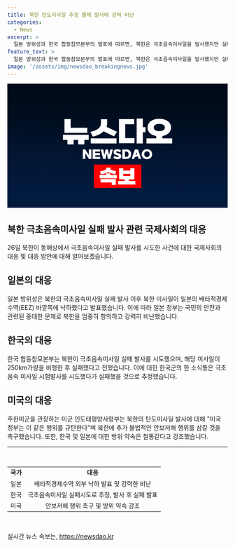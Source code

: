 ```yaml
---
title: 북한 탄도미사일 추정 물체 발사에 강력 비난
categories:
  - News
excerpt: >
  일본 방위성과 한국 합동참모본부의 발표에 따르면, 북한은 극초음속미사일을 발사했지만 실패한 것으로 보인다. 발사는 일본의 배타적 경제수역 바깥쪽으로 이뤄졌고, 해상보안청은 선박에 주의를 요청했다. 북한의 미사일은 250km를 비행했으며, 미국 정부는 이를 규탄하고 추가 안보저해 행위를 삼갈 것을 촉구했다. 한국과 일본에 대한 방위 약속은 강조되었다.
feature_text: >
  일본 방위성과 한국 합동참모본부의 발표에 따르면, 북한은 극초음속미사일을 발사했지만 실패한 것으로 보인다. 발사는 일본의 배타적 경제수역 바깥쪽으로 이뤄졌고, 해상보안청은 선박에 주의를 요청했다. 북한의 미사일은 250km를 비행했으며, 미국 정부는 이를 규탄하고 추가 안보저해 행위를 삼갈 것을 촉구했다. 한국과 일본에 대한 방위 약속은 강조되었다.
image: '/assets/img/newsdao_breakingnews.jpg'
---
```


<p><img src="/assets/img/newsdao_breakingnews.jpg" alt="koreaapp 속보" /></p>

<h2 data-ke-size="size26">북한 극초음속미사일 실패 발사 관련 국제사회의 대응</h2>

<p data-ke-size="size16">26일 북한이 동해상에서 극초음속미사일 실패 발사를 시도한 사건에 대한 국제사회의 대응 및 대응 방안에 대해 알아보겠습니다.</p>

<h2>일본의 대응</h2>

<p data-ke-size="size16">일본 방위성은 북한의 극초음속미사일 실패 발사 이후 북한 미사일이 일본의 배타적경제수역(EEZ) 바깥쪽에 낙하했다고 발표했습니다. 이에 따라 일본 정부는 국민의 안전과 관련된 중대한 문제로 북한을 엄중히 항의하고 강력히 비난했습니다.</p>

<h2>한국의 대응</h2>

<p data-ke-size="size16">한국 합동참모본부는 북한이 극초음속미사일 실패 발사를 시도했으며, 해당 미사일이 250km가량을 비행한 후 실패했다고 전했습니다. 이에 대한 한국군의 한 소식통은 극초음속 미사일 시험발사를 시도했다가 실패했을 것으로 추정했습니다.</p>

<h2>미국의 대응</h2>

<p data-ke-size="size16">주한미군을 관장하는 미군 인도태평양사령부는 북한의 탄도미사일 발사에 대해 "미국 정부는 이 같은 행위를 규탄한다"며 북한에 추가 불법적인 안보저해 행위를 삼갈 것을 촉구했습니다. 또한, 한국 및 일본에 대한 방위 약속은 철통같다고 강조했습니다.</p>

<hr>

<p data-ke-size="size16">&nbsp;</p>

<table>
  <tbody>
    <tr>
      <td style="text-align: center; height: 17px;"><b>국가</b></td>
      <td style="text-align: center; height: 17px;"><b>대응</b></td>
    </tr>
    <tr>
      <td style="text-align: center;">일본</td>
      <td style="text-align: center;">배타적경제수역 외부 낙하 발표 및 강력한 비난</td>
    </tr>
    <tr>
      <td style="text-align: center;">한국</td>
      <td style="text-align: center;">극초음속미사일 실패시도로 추정, 발사 후 실패 발표</td>
    </tr>
    <tr>
      <td style="text-align: center;">미국</td>
      <td style="text-align: center;">안보저해 행위 촉구 및 방위 약속 강조</td>
    </tr>
  </tbody>
</table>

<p data-ke-size="size16">&nbsp;</p>
실시간 뉴스 속보는, <a href="https://newsdao.kr" rel="dofollow">https://newsdao.kr</a>



